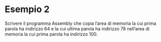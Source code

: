 # Esempio 2
Scrivere il programma Assembly che copia l’area di memoria la cui prima parola ha indirizzo 64 e la cui ultima parola ha indirizzo 78 nell’area di memoria la cui prima parola ha indirizzo 100.
